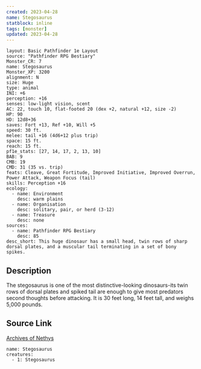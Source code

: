 ```yaml
---
created: 2023-04-28
name: Stegosaurus
statblock: inline
tags: [monster]
updated: 2023-04-28
---
```

```statblock
layout: Basic Pathfinder 1e Layout
source: "Pathfinder RPG Bestiary"
Monster_CR: 7
name: Stegosaurus
Monster_XP: 3200
alignment: N
size: Huge
type: animal
INI: +6
perception: +16
senses: low-light vision, scent
AC: 22, touch 10, flat-footed 20 (dex +2, natural +12, size -2)
HP: 90
HD: 12d8+36
saves: Fort +13, Ref +10, Will +5
speed: 30 ft.
melee: tail +16 (4d6+12 plus trip)
space: 15 ft.
reach: 15 ft.
pf1e_stats: [27, 14, 17, 2, 13, 10]
BAB: 9
CMB: 19
CMD: 31 (35 vs. trip)
feats: Cleave, Great Fortitude, Improved Initiative, Improved Overrun, Power Attack, Weapon Focus (tail)
skills: Perception +16
ecology:
  - name: Environment
    desc: warm plains
  - name: Organisation
    desc: solitary, pair, or herd (3-12)
  - name: Treasure
    desc: none
sources:
  - name: Pathfinder RPG Bestiary
    desc: 85
desc_short: This huge dinosaur has a small head, twin rows of sharp dorsal plates, and a muscular tail terminating in a set of bony spikes.
```
## Description
The stegosaurus is one of the most distinctive-looking dinosaurs-its twin rows of dorsal plates and spiked tail are enough to give most predators second thoughts before attacking. It is 30 feet long, 14 feet tall, and weighs 5,000 pounds.
## Source Link
[Archives of Nethys](https://aonprd.com/MonsterDisplay.aspx?ItemName=Stegosaurus)
```encounter-table
name: Stegosaurus
creatures:
  - 1: Stegosaurus
```
